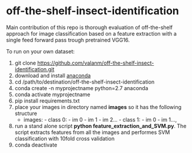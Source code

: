 # off-the-shelf-insect-identification
Main contribution of this repo is thorough evaluation of off-the-shelf approach for image classification based on a feature extraction with a single feed forward pass trough pretrained VGG16.

To run on your own dataset:
1. git clone https://github.com/valanm/off-the-shelf-insect-identification.git
2. download and install [anaconda](https://www.anaconda.com/distribution/)
3. cd /path/to/destination/off-the-shelf-insect-identification
4. conda create -n myprojectname python=2.7 anaconda
5. conda activate myprojectname
6. pip install requirements.txt
7. place your images in directory named **images** so it has the following structure
      - images:
            - class 0:
                  - im 0
                  - im 1
                  - im 2...
            - class 1:
                  - im 0
                  - im 1...,
8. run a stand alone script **python feature_extraction_and_SVM.py**. The script extracts features from all the images and performes SVM classification with 10fold cross validation
9. conda deactivate
